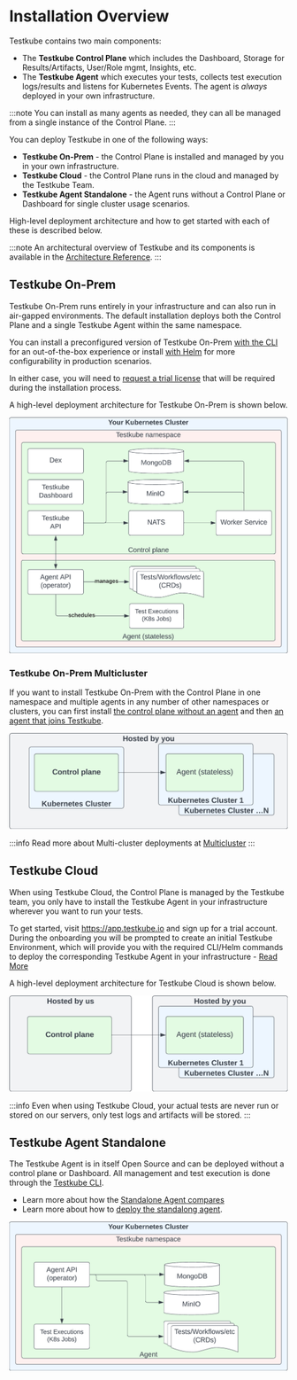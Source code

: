 # Installation Overview

Testkube contains two main components:

- The **Testkube Control Plane** which includes the Dashboard, Storage for Results/Artifacts, User/Role mgmt, Insights, etc.
- The **Testkube Agent** which executes your tests, collects test execution logs/results and listens for Kubernetes Events. The agent is _always_ 
  deployed in your own infrastructure. 

:::note
You can install as many agents as needed, they can all be managed from a single instance of the Control Plane.
:::

You can deploy Testkube in one of the following ways:

- **Testkube On-Prem** - the Control Plane is installed and managed by you in your own infrastructure.
- **Testkube Cloud** - the Control Plane runs in the cloud and managed by the Testkube Team.
- **Testkube Agent Standalone** - the Agent runs without a Control Plane or Dashboard for single cluster usage scenarios.

High-level deployment architecture and how to get started with each of these is described below.

:::note
An architectural overview of Testkube and its components is available in the [Architecture Reference](../architecture).
:::

## Testkube On-Prem 

Testkube On-Prem runs entirely in your infrastructure and can also run in air-gapped environments.
The default installation deploys both the Control Plane and a single Testkube Agent within the same namespace.

You can install a preconfigured version of Testkube On-Prem [with the CLI][install-cli] for an out-of-the-box experience
or install [with Helm][install-helm] for more configurability in production scenarios.

In either case, you will need to [request a trial license](https://testkube.io/download) that will be required 
during the installation process.

A high-level deployment architecture for Testkube On-Prem is shown below.

![Deployment with single agent](../../img/architecture-default.jpeg)

### Testkube On-Prem Multicluster

If you want to install Testkube On-Prem with the Control Plane in one namespace and multiple agents in any number of 
other namespaces or clusters, you can first install [the control plane without an agent][deploy-minimal] and then [an agent that joins Testkube][deploy-agent].

![Deployment with federated agents](../../img/architecture-federated.jpeg)

:::info
Read more about Multi-cluster deployments at [Multicluster](/articles/install/multi-cluster)
:::

## Testkube Cloud

When using Testkube Cloud, the Control Plane is managed by the Testkube team, you only have to install the 
Testkube Agent in your infrastructure wherever you want to run your tests.

To get started, visit https://app.testkube.io and sign up for a trial account. During the onboarding you will be 
prompted to create an initial Testkube Environment, which will provide you with the required CLI/Helm commands to 
deploy the corresponding Testkube Agent in your infrastructure - [Read More](/testkube-pro/articles/environment-management#creating-a-new-environment)

A high-level deployment architecture for Testkube Cloud is shown below.

![Deployment with managed control plane](../../img/architecture-managed.jpeg)

:::info
Even when using Testkube Cloud, your actual tests are never run or stored on our servers, only test 
logs and artifacts will be stored.
:::

## Testkube Agent Standalone 

The Testkube Agent is in itself Open Source and can be deployed without a
control plane or Dashboard. All management and test execution is done through the [Testkube CLI](/articles/cli).

- Learn more about how the [Standalone Agent compares](/articles/open-source-or-pro)
- Learn more about how to [deploy the standalong agent][deploy-standalone].

![Deployment with standalone agent](../../img/architecture-standalone.jpeg)

[cloud]: https://app.testkube.io/
[install-cli]: /articles/install/install-with-cli
[install-helm]: /articles/install/install-with-helm
[deploy-standalone]: /articles/install/standalone-agent
[deploy-minimal]: /articles/install/multi-cluster#deploy-a-control-plane-without-an-agent
[deploy-agent]: /articles/install/multi-cluster#deploy-an-agent-that-will-join-testkube
[deploy-demo]: /articles/install/install-with-cli#deploy-an-on-prem-demo
[testkube-repo]: https://github.com/kubeshop/testkube
